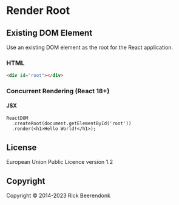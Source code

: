 # Render Root

## Existing DOM Element

Use an existing DOM element as the root for the React application.

### HTML

```HTML
<div id="root"></div>
```

### Concurrent Rendering (React 18+)

#### JSX

```JSX
ReactDOM
  .createRoot(document.getElementById('root'))
  .render(<h1>Hello World!</h1>);
```

## License

European Union Public Licence version 1.2

## Copyright

Copyright © 2014-2023 Rick Beerendonk
